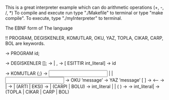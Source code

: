 This is a great interpreter example which can do arithmetic operations (+, -, /, *)
To compile and execute run type "./Makefile" to terminal or type "make compile".
To execute, type "./myInterpreter" to terminal.



The EBNF form of The language

!! PROGRAM, DEGISKENLER, KOMUTLAR, OKU, YAZ, TOPLA, CIKAR, CARP, BOL are keywords.

<Program> → PROGRAM id; <Declaration Section> <Main Section> 

<Declaration Section> → DEGISKENLER [<Variable List>];
<Variable List> → <Variable Def> | <Variable Def>, <Variable List>
<Variable Def> → <Variable Name> [ ESITTIR int_literal]
<Variable Name> → id

<Main Section> → KOMUTLAR {<Statement>;} 
<Statement> → <Input Stmt> | <Output Stmt> | <Assignment Stmt>
<Input Stmt> → OKU ’message’ <Variable Name>
<Output Stmt> → YAZ ’message’ [ <Expression>]
<Assignment Stmt> → <Variable Name> <-- <Expression>
<Expression> → <InfixExp> | <PostfixExp> 
<InfixExp> → <Term> | <InfixExp> (ARTI | EKSI) <Term>
<Term> → <Factor> | <Term> (CARPI | BOLU) <Factor>
<Factor> → int_literal | <Variable Name> | ( <InfixExp> )
<PostfixExp> → <PostfixExp> <PostfixExp> <Operator>
<PostfixExp> → int_literal| <Variable Name>
<Operator> → (TOPLA | CIKAR | CARP | BOL)



